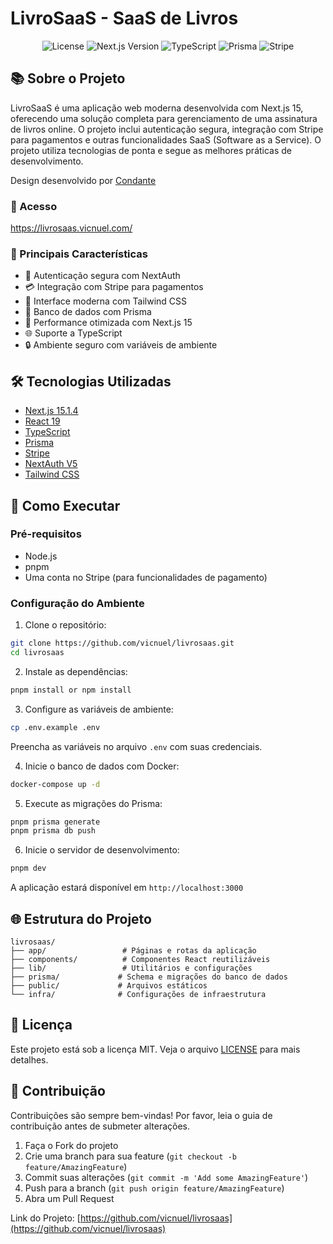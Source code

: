 # LivroSaaS - SaaS de Livros

<div align="center">

![License](https://img.shields.io/github/license/vicnuel/livrosaas)
![Next.js Version](https://img.shields.io/badge/next.js-15.1.4-black)
![TypeScript](https://img.shields.io/badge/TypeScript-5.0-blue)
![Prisma](https://img.shields.io/badge/Prisma-6.2.1-blue)
![Stripe](https://img.shields.io/badge/Stripe-17.5.0-blue)

</div>

## 📚 Sobre o Projeto

LivroSaaS é uma aplicação web moderna desenvolvida com Next.js 15, oferecendo uma solução completa para gerenciamento de uma assinatura de livros online. O projeto inclui autenticação segura, integração com Stripe para pagamentos e outras funcionalidades SaaS (Software as a Service). O projeto utiliza tecnologias de ponta e segue as melhores práticas de desenvolvimento.

Design desenvolvido por [Condante](https://github.com/codante-io/mp-saas-next-auth-prisma-next)

### 🛜 Acesso
https://livrosaas.vicnuel.com/

### 🌟 Principais Características

- 🔐 Autenticação segura com NextAuth
- 💳 Integração com Stripe para pagamentos
- 🎨 Interface moderna com Tailwind CSS
- 🔄 Banco de dados com Prisma
- 🚀 Performance otimizada com Next.js 15
- 🌐 Suporte a TypeScript
- 🔒 Ambiente seguro com variáveis de ambiente

## 🛠️ Tecnologias Utilizadas

- [Next.js 15.1.4](https://nextjs.org/)
- [React 19](https://reactjs.org/)
- [TypeScript](https://www.typescriptlang.org/)
- [Prisma](https://www.prisma.io/)
- [Stripe](https://stripe.com/)
- [NextAuth V5](https://next-auth.js.org/)
- [Tailwind CSS](https://tailwindcss.com/)

## 🚀 Como Executar

### Pré-requisitos

- Node.js
- pnpm
- Uma conta no Stripe (para funcionalidades de pagamento)

### Configuração do Ambiente

1. Clone o repositório:

```bash
git clone https://github.com/vicnuel/livrosaas.git
cd livrosaas
```

2. Instale as dependências:

```bash
pnpm install or npm install
```

3. Configure as variáveis de ambiente:

```bash
cp .env.example .env
```

Preencha as variáveis no arquivo `.env` com suas credenciais.

4. Inicie o banco de dados com Docker:

```bash
docker-compose up -d
```

5. Execute as migrações do Prisma:

```bash
pnpm prisma generate
pnpm prisma db push
```

6. Inicie o servidor de desenvolvimento:

```bash
pnpm dev
```

A aplicação estará disponível em `http://localhost:3000`

## 🌐 Estrutura do Projeto

```
livrosaas/
├── app/                 # Páginas e rotas da aplicação
├── components/          # Componentes React reutilizáveis
├── lib/                 # Utilitários e configurações
├── prisma/             # Schema e migrações do banco de dados
├── public/             # Arquivos estáticos
└── infra/              # Configurações de infraestrutura
```

## 📝 Licença

Este projeto está sob a licença MIT. Veja o arquivo [LICENSE](LICENSE) para mais detalhes.

## 👥 Contribuição

Contribuições são sempre bem-vindas! Por favor, leia o guia de contribuição antes de submeter alterações.

1. Faça o Fork do projeto
2. Crie uma branch para sua feature (`git checkout -b feature/AmazingFeature`)
3. Commit suas alterações (`git commit -m 'Add some AmazingFeature'`)
4. Push para a branch (`git push origin feature/AmazingFeature`)
5. Abra um Pull Request

Link do Projeto: [https://github.com/vicnuel/livrosaas](https://github.com/vicnuel/livrosaas)
